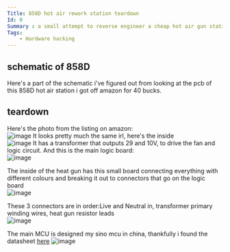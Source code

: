 ```yaml
---
Title: 858D hot air rework station teardown
Id: 0
Summary : a small attempt to reverse engineer a cheap hot air gun station bought from aliexpress
Tags:  
    - Hardware hacking
---
```


## schematic of 858D
Here's a part of the schematic i've figured out from looking at the pcb of this 858D hot air station i got off amazon for 40 bucks.
## teardown
Here's the photo from the listing on amazon:  
![image](https://github.com/bassusteur/858D-hot-air-station/assets/42449683/5a13ed8c-10aa-46e1-9b4e-6b7ce3fe6010.png)
It looks pretty much the same irl, here's the inside  
![image](https://github.com/bassusteur/858D-hot-air-station/assets/42449683/7590cbc2-2ec7-4fbb-9891-3517ccb70fae.png) 
It has a transformer that outputs 29 and 10V, to drive the fan and logic circuit.
And this is the main logic board:  
![image](https://github.com/bassusteur/858D-hot-air-station/assets/42449683/75266f30-c80d-4996-93c7-24f3167c1513) 

The inside of the heat gun has this small board connecting everything with different colours and breaking it out to connectors that go on the logic board  
![image](https://github.com/bassusteur/858D-hot-air-station/assets/42449683/fd44483b-4efb-43b7-92e0-d2d2b8010af6)

These 3 connectors are in order:Live and Neutral in, transformer primary winding wires, heat gun resistor leads  
![image](https://github.com/bassusteur/858D-hot-air-station/assets/42449683/98a184ce-519f-450e-89a6-fd7119d54bf8)

The main MCU is designed my sino mcu in china, thankfully i found the datasheet [here](https://www.sinomcu.com/upload/serviceSupport/serviceFile/usermanual/MC51F003A4%E7%94%A8%E6%88%B7%E6%89%8B%E5%86%8CV1.4.pdf)
![image](https://github.com/bassusteur/858D-hot-air-station/assets/42449683/46fdfadd-cc37-45de-87ba-e955419c2233)
